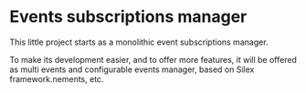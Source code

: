 Events subscriptions manager
============================

This little project starts as a monolithic event subscriptions manager.

To make its development easier, and to offer more features, it will be offered as multi events and configurable events manager, based on Silex framework.nements, etc.